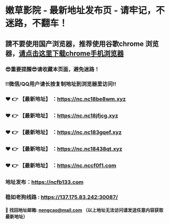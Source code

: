 # 嫩草影院 - 最新地址发布页 - 请牢记，不迷路，不翻车！

## 請不要使用国产浏览器，推荐使用谷歌chrome 浏览器，<a href = "https://www.google.cn/chrome/">请点击这里下载chrome手机浏览器</a>

### :sunglasses:重要提醒:sunglasses:请收藏本页面，避免迷路！
### ‼️微信/QQ用户请长按复制地址到浏览器里访问‼️

### :heart: :point_right: 【最新地址】 ：https://nc.nc18be8wm.xyz
### :heart: :point_right: 【最新地址】 ：https://nc.nc18jfjcg.xyz
### :heart: :point_right: 【最新地址】 ：https://nc.nc183gqef.xyz
### :heart: :point_right: 【最新地址】 ：https://nc.nc18438qt.xyz
### :heart: :point_right: 【最新地址】 ：https://nc.nccf0f1.com

### 地址发布：https://ncfb133.com
### 稳如老狗线路 : https://137.175.83.242:30087/

#### :e-mail: __找回地址邮箱: nengcao@mail.com （以上地址无法访问请发送任意内容获取最新地址）__
